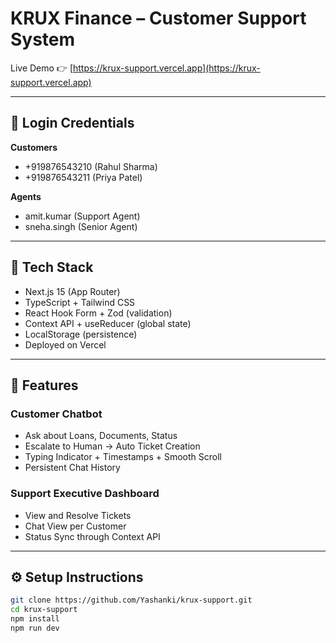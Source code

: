 # KRUX Finance – Customer Support System

Live Demo 👉 [https://krux-support.vercel.app](https://krux-support.vercel.app)

---

## 👤 Login Credentials

**Customers**
- +919876543210 (Rahul Sharma)  
- +919876543211 (Priya Patel)

**Agents**
- amit.kumar (Support Agent)  
- sneha.singh (Senior Agent)

---

## 🧠 Tech Stack
- Next.js 15 (App Router)  
- TypeScript + Tailwind CSS  
- React Hook Form + Zod (validation)  
- Context API + useReducer (global state)  
- LocalStorage (persistence)  
- Deployed on Vercel

---

## 💬 Features
### Customer Chatbot
- Ask about Loans, Documents, Status  
- Escalate to Human → Auto Ticket Creation  
- Typing Indicator + Timestamps + Smooth Scroll  
- Persistent Chat History  

### Support Executive Dashboard
- View and Resolve Tickets  
- Chat View per Customer  
- Status Sync through Context API  

---

## ⚙️ Setup Instructions
```bash
git clone https://github.com/Yashanki/krux-support.git
cd krux-support
npm install
npm run dev
